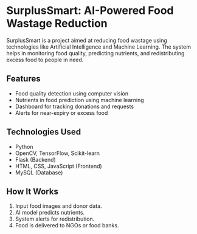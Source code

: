 # SurplusSmart: AI-Powered Food Wastage Reduction

SurplusSmart is a project aimed at reducing food wastage using technologies like Artificial Intelligence and Machine Learning. The system helps in monitoring food quality, predicting nutrients, and redistributing excess food to people in need.

## Features

- Food quality detection using computer vision
- Nutrients in food prediction using machine learning
- Dashboard for tracking donations and requests
- Alerts for near-expiry or excess food

## Technologies Used

- Python
- OpenCV, TensorFlow, Scikit-learn
- Flask (Backend)
- HTML, CSS, JavaScript (Frontend)
- MySQL (Database)

## How It Works

1. Input food images and donor data.
2. AI model predicts nutrients.
3. System alerts for redistribution.
4. Food is delivered to NGOs or food banks.
